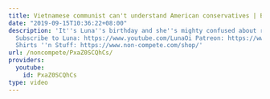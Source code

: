 ```yaml
---
title: Vietnamese communist can't understand American conservatives | Breadcast
date: "2019-09-15T10:36:22+08:00"
description: 'It''s Luna''s birthday and she''s mighty confused about reactionaries!
  Subscribe to Luna: https://www.youtube.com/LunaOi Patreon: https://www.patreon.com/noncompete
  Shirts ''n Stuff: https://www.non-compete.com/shop/'
url: /noncompete/PxaZ0SCQhCs/
providers:
  youtube:
    id: PxaZ0SCQhCs
type: video
---
```

